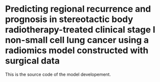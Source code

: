 # Predicting regional recurrence and prognosis in stereotactic body radiotherapy-treated clinical stage I non-small cell lung cancer using a radiomics model constructed with surgical data

This is the source code of the model developement.
